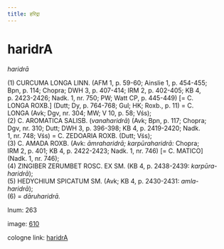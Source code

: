 ```yaml
---
title: हरिद्रा
---
```


# haridrA

<i>haridrā</i>  <div n="P" />(1) <bot>CURCUMA LONGA LINN.</bot> (AFM 1, p. 59-60; Ainslie 1, p. 454-455; <div n="lb" />Bpn, p. 114; Chopra; DWH 3, p. 407-414; IRM 2, p. 402-405; KB 4, <div n="lb" />p. 2423-2426; Nadk. 1, nr. 750; PW; Watt CP, p. 445-449) [= <bot>C. <div n="lb" />LONGA ROXB.</bot>] (Dutt; Dy, p. 764-768; Gul; HK; Roxb., p. 11) = <bot>C. <div n="lb" />LONGA</bot> (Avk; Dgv, nr. 304; MW; V 10, p. 58; Vśs); <div n="P" />(2) <bot>C. AROMATICA SALISB.</bot> (<i>vanaharidrā</i>) (Avk; Bpn, p. 117; Chopra; <div n="lb" />Dgv, nr. 310; Dutt; DWH 3, p. 396-398; KB 4, p. 2419-2420; Nadk. <div n="lb" />1, nr. 748; Vśs) = <bot>C. ZEDOARIA ROXB.</bot> (Dutt; Vśs); <div n="P" />(3) <bot>C. AMADA ROXB.</bot> (Avk: <i>āmraharidrā; karpūraharidrā:</i> Chopra; <div n="lb" />IRM 2, p. 401; KB 4, p. 2422-2423; Nadk. 1, nr. 746) [= <bot>C. MATICO</bot>] <div n="lb" />(Nadk. 1, nr. 746); <div n="P" />(4) <bot>ZINGIBER ZERUMBET ROSC. EX SM.</bot> (KB 4, p. 2438-2439: <i>karpūra-</i> <div n="lb" /><i>haridrā</i>); <div n="P" />(5) <bot>HEDYCHIUM SPICATUM SM.</bot> (Avk; KB 4, p. 2430-2431: <i>amla-</i> <div n="lb" /><i>haridrā</i>); <div n="P" />(6) = <i>dāruharidrā.</i>

lnum: 263

image: [610](https://www.sanskrit-lexicon.uni-koeln.de/scans/csl-apidev/servepdf.php?dict=snp&page=610)

cologne link: [haridrA](https://sanskrit-lexicon.uni-koeln.de/scans/csl-apidev/getword.php?dict=snp&key=haridrA)

